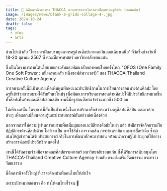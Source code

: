 ```yaml
---
title: 📣 นี่คือภารกิจของเรา THACCA ภาพบรรยากาศโครงการฝึกอบรมครูศิลปะ (ขอนแก่น)
image: /images/news/blank-5-grids-collage-4-.jpg
date: 2024-10-24
draft: false
tags:
  - ofos
  - arts
---
```

ผ่านไปแล้วกับ 'โครงการฝึกอบรมบุคลากรครูด้านศิลปะภาคตะวันออกเฉียงเหนือ' ที่จัดขึ้นช่วงวันที่ 18-20 ตุลาคม 2567 ที่ คณะศึกษาศาสตร์ มหาวิทยาลัยขอนแก่น 



ซึ่งเป็นโครงการภายใต้นโยบายยกระดับและพัฒนาศักยภาพคนไทยครั้งใหญ่ "OFOS (One Family One Soft Power : หนึ่งครอบครัว หนึ่งซอฟต์พาวเวอร์)" ของ THACCA-Thailand Creative Culture Agency 



การอบรมครั้งนี้มีเป้าหมายเพื่อเพิ่มพูนทักษะและประสิทธิภาพในการเรียนการสอนทางด้านศิลปะ โดยครูที่เข้าร่วมการอบรมได้รับทักษะใหม่ๆ เพื่อพัฒนาการเรียนการสอนด้านศิลปะให้มีประสิทธิภาพมากขึ้น ทั้งศิลปะพื้นบ้านและศิลปะร่วมสมัย งานนี้มีครูสอนศิลปะเข้าร่วมมากถึง 500 คน



ไม่เพียงแค่นั้น โครงการนี้ยังเป็นส่วนหนึ่งในการสร้างเครือข่ายระหว่างครูศิลปะ ศิลปิน และองค์กรต่างๆ เพื่อแลกเปลี่ยนความรู้และประสบการณ์กันอย่างต่อเนื่องด้วย 



นอกจากการให้ความรู้ผ่านการอบรมเพื่อเพิ่มมุมมองและมิติทางศิลปะใหม่ๆ แล้ว ยังมีการจัดกิจกรรมฝึกปฏิบัติการด้านศิลปะด้วย ไม่ว่าจะเป็น การใช้สีน้ำ การวาดเส้น การทำเซรามิก และการสื่อทำมือ ซึ่งมุ่งเน้นให้ผู้เข้าร่วมได้รับประสบการณ์จริงในการพัฒนาทักษะการสอน พร้อมนำความรู้ไปประยุกต์ใช้อย่างสร้างสรรค์และมีประสิทธิภาพต่อไป



งานนี้ได้รับความร่วมมือจากคณะศิลปกรรมศาสตร์ มหาวิทยาลัยขอนแก่น ซึ่งได้รับการสนับสนุนโดย THACCA-Thailand Creative Culture Agency ร่วมกับ กรมส่งเสริมวัฒนธรรม กระทรวงวัฒนธรรม 



นี่คือภารกิจครั้งใหญ่ ที่เราจะต้องทำเพื่อคนไทยให้สำเร็จ

เพราะเป้าหมายของเรา คือ ทำให้คนไทยไร้จน 🎉
